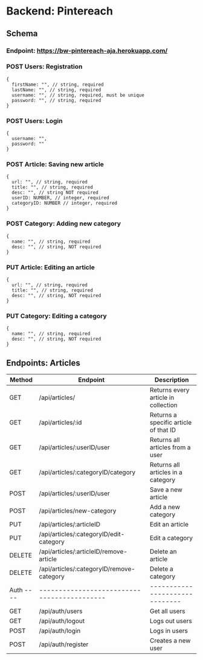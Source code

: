 # Backend: Pintereach 

## Schema

### Endpoint: https://bw-pintereach-aja.herokuapp.com/

### POST Users: Registration

```
{
  firstName: "", // string, required
  lastName: "", // string, required
  username: "", // string, required, must be unique
  password: "", // string, required
}
```

### POST Users: Login
```
{
  username: "",
  password: ""
}
```

### POST Article: Saving new article
```
{
  url: "", // string, required
  title: "", // string, required
  desc: "", // string NOT required
  userID: NUMBER, // integer, required
  categoryID: NUMBER // integer, required
}
```

### POST Category: Adding new category
```
{
  name: "", // string, required
  desc: "", // string, NOT required
}
```

### PUT Article: Editing an article
```
{
  url: "", // string, required
  title: "", // string, required
  desc: "", // string, NOT required
}
```

### PUT Category: Editing a category
```
{
  name: "", // string, required
  desc: "", // string, NOT required
}
```


## Endpoints: Articles

| Method | Endpoint                                  | Description                           |
| ------ | ----------------------------------------- | ------------------------------------- |
| GET    | /api/articles/                            | Returns every article in collection   |
| GET    | /api/articles/:id                         | Returns a specific article of that ID |
| GET    | /api/articles/:userID/user                | Returns all articles from a user      |
| GET    | /api/articles/:categoryID/category        | Returns all articles in a category    |
| POST   | /api/articles/:userID/user                | Save a new article                    |
| POST   | /api/articles/new-category                | Add a new category                    |
| PUT    | /api/articles/:articleID                  | Edit an article                       |
| PUT    | /api/articles/:categoryID/edit-category   | Edit a category                       |
| DELETE | /api/articles/:articleID/remove-article   | Delete an article                     |
| DELETE | /api/articles/:categoryID/remove-category | Delete a category                     |
| Auth ---- | -------------------------------------------| ------------------------------                     |
| GET | /api/auth/users | Get all users    |
| GET | /api/auth/logout| Logs out users  |
| POST | /api/auth/login | Logs in users  |
| POST | /api/auth/register| Creates a new user   |




